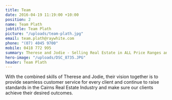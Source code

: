 ```yaml
---
title: Team
date: 2016-04-19 11:19:00 +10:00
position: 2
name: Team Plath
jobtitle: Team Plath
picture: "/uploads/team-plath.jpg"
email: team.plath@raywhite.com
phone: "(07) 4045 9700"
mobile: 0418 772 995
summary: Therese and Jodie - Selling Real Estate in ALL Price Ranges and Areas
hero-image: "/uploads/DSC_8735.JPG"
header: Team Plath
---
```


With the combined skills of Therese and Jodie, their vision together is to provide seamless customer service for every client and continue to raise standards in the Cairns Real Estate Industry and make sure our clients achieve their desired outcomes.